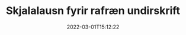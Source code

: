 ---
############################# Static ############################
layout: "product"
date: 2022-03-01T15:12:22
draft: false
#operation: 
#signaturetype: 
#fileformat: 
#productName: Java
lang: is
#productCode: java
#otherformats: 
#breadcrumb: Put  signature on  for Java
product: "Signature"
product_tag: "signature"

############################# Head ############################
head_title: "C# .NET, Java, Node.js Digital Signature Apps"
head_description: "Samþættu rafrænar undirskriftir í .NET, Java eða Node.js forritum með GroupDocs.Signature. Skrifaðu undir vinsæl viðskiptaskjalasnið."

############################# Header ############################
title: "Skjalalausn fyrir rafræn undirskrift"
description: "Skrifaðu undir stafræn skjöl og myndir á hvaða vettvang sem er með því að nota sveigjanleg API og app byggðar lausnir fyrir forritara og endanotendur."

############################# APIs ###############################
apis:
  enable: true

  api:
    # api loop
    - title: "GroupDocs.Signature High Code API innihalda"
      link: "/signature/"
      label: "Skoða öll High Code API"
      api_product:
        # api_product loop
        - link: "/signature/net/"
          img_alt: "GroupDocs.Signature for .NET"
          image: "/border/groupdocs-signature-net.svg"
          product: "GroupDocs.Signature for"
          platform: ".NET"
          content: "Native .NET API til að bæta við, leita og sannreyna vinsælustu tegundir stafrænna undirskrifta við Microsoft Office, PDF, myndir og ýmis önnur snið í .NET forritum."

        # api_product loop
        - link: "/signature/java/"
          img_alt: "GroupDocs.Signature for Java"
          image: "/border/groupdocs-signature-java.svg"
          product: "GroupDocs.Signature for"
          platform: "Java"
          content: "Gerðu Java forritum kleift með eSignature getu til að undirrita stafrænt úrval skjala og mynda á hvaða stýrikerfi sem er með JDK uppsett."

        # api_product loop
        - link: "/signature/nodejs-java/"
          img_alt: "GroupDocs.Signature for Node.js via Java"
          image: "/border/groupdocs-signature-nodejs-java.svg"
          product: "GroupDocs.Signature for"
          platform: "Node.js"
          content: "Node.js lausnin okkar stækkar viðskiptaforritin þín með stafrænni undirskrift. Settu rafrænar undirskriftir á vinsæl skjöl og myndsnið auðveldlega."

    # api loop
    - title: "GroupDocs.Signature Low Code API eru með"
      link: "https://products.groupdocs.cloud/signature"
      label: "Skoða öll lágkóða API"
      api_product:
        # api_product loop
        - link: "https://products.groupdocs.cloud/signature/curl"
          img_alt: "GroupDocs.Signature Cloud for cURL"
          image: "https://www.groupdocs.cloud/templates/groupdocscloud/images/sdk/272x272/groupdocs_signature-for-curl.png"
          product: "GroupDocs.Signature"
          platform: "Cloud for cURL"
          content: "Vinna með cURL RESTful skjal undirskrift API til að bæta við og vinna með mismunandi undirskriftargerðir á öllum vinsælum skjalasniðum, þar á meðal PDF, Word, Excel og myndum."

        # api_product loop
        - link: "https://products.groupdocs.cloud/signature/net"
          img_alt: "GroupDocs.Signature Cloud SDK for .NET"
          image: "https://www.groupdocs.cloud/templates/groupdocscloud/images/sdk/272x272/groupdocs_signature-for-net.png"
          product: "GroupDocs.Signature"
          platform: "Cloud SDK for .NET"
          content: "Notaðu e-signature RESTful API auðveldlega með .NET SDK til að stjórna stafrænni undirskrift á fjölda skjalasniða innan .NET forrita."

        # api_product loop
        - link: "https://products.groupdocs.cloud/signature/java"
          img_alt: "GroupDocs.Signature Cloud SDK for Java"
          image: "https://www.groupdocs.cloud/templates/groupdocscloud/images/sdk/272x272/groupdocs_signature-for-java.png"
          product: "GroupDocs.Signature"
          platform: "Cloud SDK for Java"
          content: "Innleiða háþróaða undirritunareiginleika skjala í Java forritunum þínum með sérhönnuðum undirskriftar-SDK fyrir Java."

    # api loop
    - title: "GroupDocs.Signature Engin kóðaforrit fylgja með"
      link: "https://products.groupdocs.app/signature"
      label: "Skoða öll forrit án kóða"
      api_product:
        # api_product loop
        - link: "https://products.groupdocs.app/signature/total"
          img_alt: "GroupDocs.Signature Total"
          image: "https://www.aspose.cloud/templates/asposeapp/images/products/logo/aspose_signature-app.png"
          product: "GroupDocs.Signature"
          platform: "Total"
          content: "Skrifaðu undir Microsoft Word, Excel, PowerPoint, Visio og PDF skrár með texta, mynd, strikamerki eða QR-kóða."

        # api_product loop
        - link: "https://products.groupdocs.app/signature/docx"
          img_alt: "GroupDocs.Signature DOCX"
          image: "https://www.aspose.cloud/templates/groupdocsapp/images/products/logo/groupdocs_words-app.png"
          product: "GroupDocs.Signature"
          platform: "DOCX"
          content: "Skrifaðu undir Word skjöl á netinu beint úr vafranum þínum ókeypis."

        # api_product loop
        - link: "https://products.groupdocs.app/signature/pdf"
          img_alt: "GroupDocs.Signature PDF"
          image: "https://www.aspose.cloud/templates/groupdocsapp/images/products/logo/groupdocs_pdf-app.png"
          product: "GroupDocs.Signature"
          platform: "PDF"
          content: "E-Signaðu PDF skrár með texta, myndum eða strikamerki innan hvaða vafra sem er."

############################# Back to top ###############################
back_to_top:
  enable: true
---
